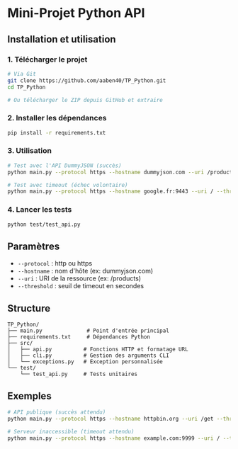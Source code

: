 # Mini-Projet Python API

## Installation et utilisation

### 1. Télécharger le projet
```bash
# Via Git
git clone https://github.com/aaben40/TP_Python.git
cd TP_Python

# Ou télécharger le ZIP depuis GitHub et extraire
```

### 2. Installer les dépendances
```bash
pip install -r requirements.txt
```

### 3. Utilisation
```bash
# Test avec l'API DummyJSON (succès)
python main.py --protocol https --hostname dummyjson.com --uri /products --threshold 10

# Test avec timeout (échec volontaire)
python main.py --protocol https --hostname google.fr:9443 --uri / --threshold 5
```

### 4. Lancer les tests
```bash
python test/test_api.py
```

## Paramètres

- `--protocol` : http ou https
- `--hostname` : nom d'hôte (ex: dummyjson.com)
- `--uri` : URI de la ressource (ex: /products)
- `--threshold` : seuil de timeout en secondes

## Structure 

```
TP_Python/
├── main.py              # Point d'entrée principal
├── requirements.txt     # Dépendances Python
├── src/
│   ├── api.py          # Fonctions HTTP et formatage URL
│   ├── cli.py          # Gestion des arguments CLI
│   └── exceptions.py   # Exception personnalisée
└── test/
    └── test_api.py     # Tests unitaires
```

## Exemples 

```bash
# API publique (succès attendu)
python main.py --protocol https --hostname httpbin.org --uri /get --threshold 5

# Serveur inaccessible (timeout attendu)
python main.py --protocol https --hostname example.com:9999 --uri / --threshold 3
```